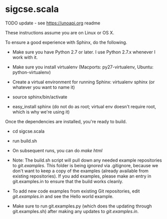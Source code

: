 sigcse.scala
============

TODO update - see https://unoapi.org readme

These instructions assume you are on Linux or OS X.

To ensure a good experience with Sphinx, do the following.

- Make sure you have Python 2.7 or later. I use Python 2.7.x whenever I work with it.

- Make sure you install virtualenv (Macports: py27-virtualenv, Ubuntu: python-virtualenv)

- Create a virtual environment for running Sphinx: virtualenv sphinx (or whatever you want to name it)

- source sphinx/bin/activate

- easy_install sphinx (do not do as root; virtual env doesn't require root, which is why we're using it)

Once the dependencies are installed, you're ready to build.

- cd sigcse.scala
- run build.sh 

- On subsequent runs, you can do *make html*

- Note: The build.sh script will pull down any needed example repositories
  to *git.examples*. This folder is being *ignored* via .gitignore, because we don't 
  want to keep a copy of the examples (already available from existing
  repositories). If you add examples, please make an entry in git.examples.in
  to ensure that the build works cleanly.


- To add new code examples from existing Git repositories, edit 
  *git.examples.in* and see the Hello world example.

- Make sure to run git.examples.py (which does the updating through git.examples.sh) after making any updates to *git.examples.in*.
